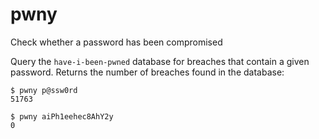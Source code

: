 # pwny
Check whether a password has been compromised

Query the `have-i-been-pwned` database for breaches that contain a given
password. Returns the number of breaches found in the database:

    $ pwny p@ssw0rd
    51763

    $ pwny aiPh1eehec8AhY2y
    0

